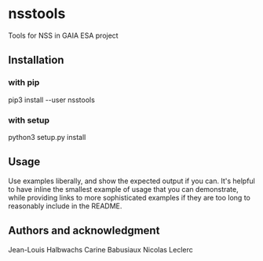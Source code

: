 # nsstools
Tools for NSS in GAIA ESA project

## Installation

### with pip
pip3 install --user nsstools

### with setup
python3 setup.py install

## Usage
Use examples liberally, and show the expected output if you can. It's helpful to have inline the smallest example of usage that you can demonstrate, while providing links to more sophisticated examples if they are too long to reasonably include in the README.

## Authors and acknowledgment
Jean-Louis Halbwachs
Carine Babusiaux
Nicolas Leclerc

